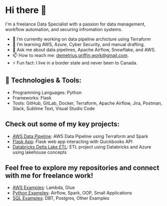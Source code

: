 # Hi there 👋

I'm a freelance Data Specialist with a passion for data management, workflow automation, and securing infromation systems.

<!--
**demeritiusg/demeritiusg** is a ✨ _special_ ✨ repository because its `README.md` (this file) appears on your GitHub profile.

Here are some ideas to get you started: -->

- 🔭 I’m currently working on data pipeline archicture using Terraform
- 🌱 I’m learning AWS, Azure, Cyber Security, and manual drafting.
- 💬 Ask me about data pipelines, Apache Airflow, Snowflake, and AWS.
- 📫 How to reach me: demetrius.griffin.work@gmail.com.
- ⚡ Fun fact: I live in a border state and never been to Canada.
  
## 🔨 Technologies & Tools:
- Programming Languages: Python
- Frameworks: Flask
- Tools: GitHub, GitLab, Docker, Terraform, Apache Airflow, Jira, Postman, Slack, Sublime Text, Visual Studio Code

<!--
📂 Notable Projects:-->
## Check out some of my key projects:
- [AWS Data Pipeline](https://github.com/demeritiusg/terraform-data-pipeline): AWS Data Pipeline using Terraform and Spark
- [Flask App](https://github.com/demeritiusg/Web_App_Examples): Flask web app interacting with Quickbooks API
- [Databricks Detla Lake ETL](https://github.com/demeritiusg/databicks_project): ETL project using Databricks and Azure using lakehouse concepts 

## Feel free to explore my repositories and connect with me for freelance work!
- [AWS Examples](https://github.com/demeritiusg/AWS-Examples): Lambda, Glue
- [Python Examples](https://github.com/demeritiusg/Python-Examples): Airflow, Spark, OOP, Small Applications
- [SQL Examples](https://github.com/demeritiusg/SQL-Examples):  DBT, Postgres, Other Examples
